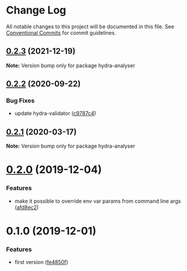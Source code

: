 # Change Log

All notable changes to this project will be documented in this file.
See [Conventional Commits](https://conventionalcommits.org) for commit guidelines.

## [0.2.3](https://github.com/hypermedia-app/hypertest-docker/compare/hydra-analyser@0.2.2...hydra-analyser@0.2.3) (2021-12-19)

**Note:** Version bump only for package hydra-analyser





## [0.2.2](https://github.com/hypermedia-app/hypertest-docker/compare/hydra-analyser@0.2.1...hydra-analyser@0.2.2) (2020-09-22)


### Bug Fixes

* update hydra-validator ([c9787c4](https://github.com/hypermedia-app/hypertest-docker/commit/c9787c4327b6e2465da9b3fc0b2bcd0a9fe4ec48))





## [0.2.1](https://github.com/hypermedia-app/hypertest-docker/compare/hydra-analyser@0.2.0...hydra-analyser@0.2.1) (2020-03-17)

**Note:** Version bump only for package hydra-analyser





# [0.2.0](https://github.com/hypermedia-app/hypertest-docker/compare/hydra-analyser@0.1.0...hydra-analyser@0.2.0) (2019-12-04)


### Features

* make it possible to override env var params from command line args ([afd8ec2](https://github.com/hypermedia-app/hypertest-docker/commit/afd8ec21c3ddce89365d132ec91d261f729a15d6))





# 0.1.0 (2019-12-01)


### Features

* first version ([fe4850f](https://github.com/hypermedia-app/hypertest-docker/commit/fe4850f11e63415240a21533dac963379e8a6259))
